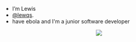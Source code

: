 - I’m Lewis
- [@lewqs](https://discord.com/users/299849873648386048).
- have ebola and I'm a junior software developer

<p align="center">
  <img src="https://count.getloli.com/get/@Lewisbro12?theme=gelbooru" />
</p>
